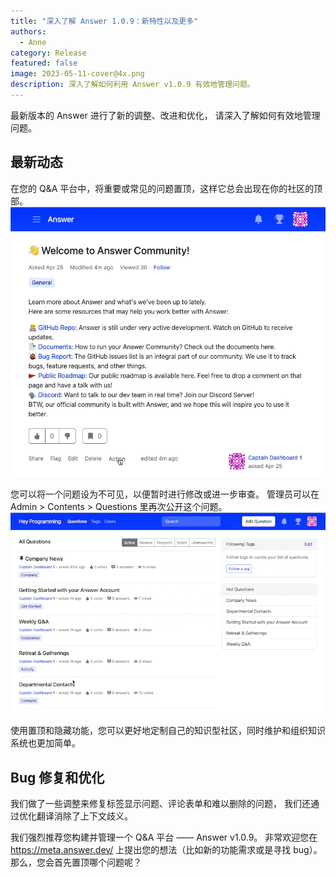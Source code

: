 ```yaml
---
title: "深入了解 Answer 1.0.9：新特性以及更多"
authors:
  - Anne
category: Release
featured: false
image: 2023-05-11-cover@4x.png
description: 深入了解如何利用 Answer v1.0.9 有效地管理问题。
---
```


最新版本的 Answer 进行了新的调整、改进和优化， 请深入了解如何有效地管理问题。

## 最新动态
在您的 Q&A 平台中，将重要或常见的问题置顶，这样它总会出现在你的社区的顶部。 ![在 Answer 中置顶问题](1.0.9release1.gif)

您可以将一个问题设为不可见，以便暂时进行修改或进一步审查。 管理员可以在 Admin > Contents > Questions 里再次公开这个问题。 ![隐藏问题](1.0.9release2.gif)

使用置顶和隐藏功能，您可以更好地定制自己的知识型社区，同时维护和组织知识系统也更加简单。

## Bug 修复和优化
我们做了一些调整来修复标签显示问题、评论表单和难以删除的问题， 我们还通过优化翻译消除了上下文歧义。


我们强烈推荐您构建并管理一个 Q&A 平台 —— Answer v1.0.9。 非常欢迎您在 https://meta.answer.dev/ 上提出您的想法（比如新的功能需求或是寻找 bug）。 那么，您会首先置顶哪个问题呢？
